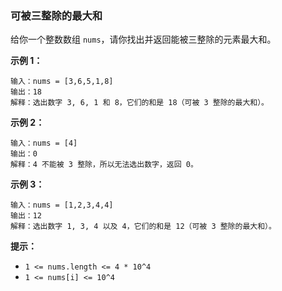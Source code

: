 ### 可被三整除的最大和 ###
给你一个整数数组 `nums`，请你找出并返回能被三整除的元素最大和。




**示例 1：**

```
输入：nums = [3,6,5,1,8]
输出：18
解释：选出数字 3, 6, 1 和 8，它们的和是 18（可被 3 整除的最大和）。
```

**示例 2：**

```
输入：nums = [4]
输出：0
解释：4 不能被 3 整除，所以无法选出数字，返回 0。
```

**示例 3：**

```
输入：nums = [1,2,3,4,4]
输出：12
解释：选出数字 1, 3, 4 以及 4，它们的和是 12（可被 3 整除的最大和）。
```



**提示：**

* `1 <= nums.length <= 4 * 10^4`
* `1 <= nums[i] <= 10^4`

